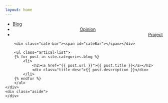 ```yaml
---
layout: home
---
```


<div class="index-content blog">
    <div class="section">
        <ul class="artical-cate">
            <li class="on"><a href="/wilson"><span>Blog</span></a></li>
            <li style="text-align:center"><a href="/wilson/opinion"><span>Opinion</span></a></li>
            <li style="text-align:right"><a href="/wilson/project"><span>Project</span></a></li>
        </ul>

        <div class="cate-bar"><span id="cateBar"></span></div>

        <ul class="artical-list">
        {% for post in site.categories.blog %}
            <li>
                <h2><a href="{{ post.url }}">{{ post.title }}</a></h2>
                <div class="title-desc">{{ post.description }}</div>
            </li>
        {% endfor %}
        </ul>
    </div>
    <div class="aside">
    </div>
</div>
